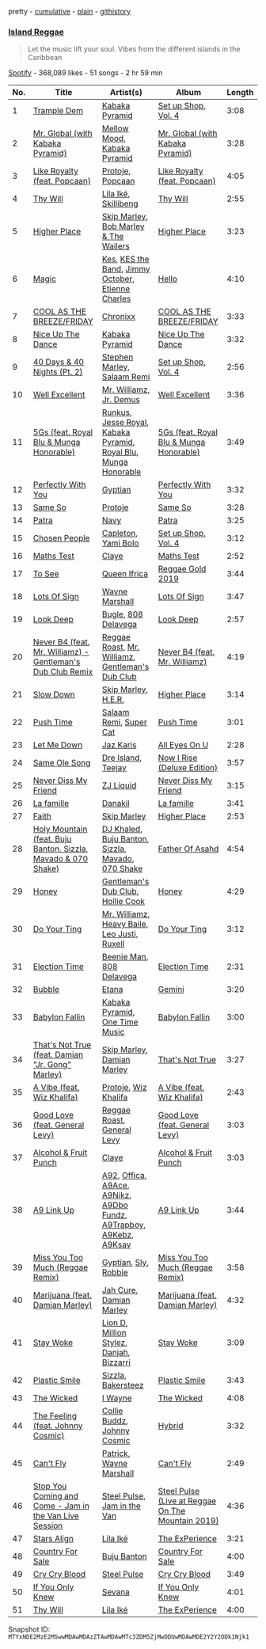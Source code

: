 pretty - [cumulative](/playlists/cumulative/37i9dQZF1DX3mvx0imueXo.md) - [plain](/playlists/plain/37i9dQZF1DX3mvx0imueXo) - [githistory](https://github.githistory.xyz/mackorone/spotify-playlist-archive/blob/main/playlists/plain/37i9dQZF1DX3mvx0imueXo)

### [Island Reggae](https://open.spotify.com/playlist/37i9dQZF1DX3mvx0imueXo)

> Let the music lift your soul\. Vibes from the different islands in the Caribbean

[Spotify](https://open.spotify.com/user/spotify) - 368,089 likes - 51 songs - 2 hr 59 min

| No. | Title | Artist(s) | Album | Length |
|---|---|---|---|---|
| 1 | [Trample Dem](https://open.spotify.com/track/7Dyln70mOiNJJOCsgieCHc) | [Kabaka Pyramid](https://open.spotify.com/artist/10p1CDVyRIkR2ybAu7SbVH) | [Set up Shop, Vol\. 4](https://open.spotify.com/album/5HRCRgKHqMjnnWmE3VisB0) | 3:08 |
| 2 | [Mr\. Global \(with Kabaka Pyramid\)](https://open.spotify.com/track/45wzZ9CfGX8dDw1qbJTvEp) | [Mellow Mood](https://open.spotify.com/artist/0DoxfbAxoISNySf35oVCN5), [Kabaka Pyramid](https://open.spotify.com/artist/10p1CDVyRIkR2ybAu7SbVH) | [Mr\. Global \(with Kabaka Pyramid\)](https://open.spotify.com/album/1zXR7PaPj9fKIOC1XAXb2o) | 3:28 |
| 3 | [Like Royalty \(feat\. Popcaan\)](https://open.spotify.com/track/4ezz5XTWn8PPTuDagSM8pH) | [Protoje](https://open.spotify.com/artist/7BGR8y1VZAWK2oR4zD9COr), [Popcaan](https://open.spotify.com/artist/62DmErcU7dqZbJaDqwsqzR) | [Like Royalty \(feat\. Popcaan\)](https://open.spotify.com/album/1vRu5xDjU8UI01GFdvWrnP) | 4:05 |
| 4 | [Thy Will](https://open.spotify.com/track/57r0b2RzN5wsslQygPQSpQ) | [Lila Iké](https://open.spotify.com/artist/0uAUrmEQbwcDFzg0v7VicO), [Skillibeng](https://open.spotify.com/artist/5FkUhnHQ0KC63549LHHtst) | [Thy Will](https://open.spotify.com/album/6fni7JqR3wJqmz75SEeHI6) | 2:55 |
| 5 | [Higher Place](https://open.spotify.com/track/6jQB97LaIftgb81KhkisXl) | [Skip Marley](https://open.spotify.com/artist/4ryoUS0W8qXokfMxrlJt6O), [Bob Marley & The Wailers](https://open.spotify.com/artist/2QsynagSdAqZj3U9HgDzjD) | [Higher Place](https://open.spotify.com/album/3LrRzezQmsqxC2eyqVvdAr) | 3:23 |
| 6 | [Magic](https://open.spotify.com/track/2md0a0rA0bpwS45hy6suj4) | [Kes](https://open.spotify.com/artist/7E6r9S8qCRfZVCjF1A8do6), [KES the Band](https://open.spotify.com/artist/1dghdU4VhWh2b4BMf3scHH), [Jimmy October](https://open.spotify.com/artist/7ymbjgoFo1FSdcVCKjxQUn), [Etienne Charles](https://open.spotify.com/artist/4JykHd21q5YnsKDekqnqD3) | [Hello](https://open.spotify.com/album/3pIpTzmFJulw4vtUQ3oEQA) | 4:10 |
| 7 | [COOL AS THE BREEZE/FRIDAY](https://open.spotify.com/track/68Hl1nI7Ico8cgwkBtA9Fg) | [Chronixx](https://open.spotify.com/artist/2oZcMYiKpjaA2Et5mU3RPP) | [COOL AS THE BREEZE/FRIDAY](https://open.spotify.com/album/6q8ljQkUDzmBIrEqqXIB8m) | 3:33 |
| 8 | [Nice Up The Dance](https://open.spotify.com/track/2KR1FKbtBscgImHlKdoVyj) | [Kabaka Pyramid](https://open.spotify.com/artist/10p1CDVyRIkR2ybAu7SbVH) | [Nice Up The Dance](https://open.spotify.com/album/42MgLUbnXdROVjTGeChKQZ) | 3:32 |
| 9 | [40 Days & 40 Nights \(Pt\. 2\)](https://open.spotify.com/track/1vhfL29bRXSpZcA0rBkiES) | [Stephen Marley](https://open.spotify.com/artist/0CIwCGmQMqHqiblnZlFia1), [Salaam Remi](https://open.spotify.com/artist/0rlS0SzVFk8BoiAW0fGBbN) | [Set up Shop, Vol\. 4](https://open.spotify.com/album/5HRCRgKHqMjnnWmE3VisB0) | 2:56 |
| 10 | [Well Excellent](https://open.spotify.com/track/7uX7niEFrJFmj3SFHsnwkL) | [Mr\. Williamz](https://open.spotify.com/artist/3iL52u3kr14P6cTpB0VuEs), [Jr\. Demus](https://open.spotify.com/artist/2P7kXO4UzC2NHSHRmtdWlb) | [Well Excellent](https://open.spotify.com/album/4of34K5GjdYXRcfLKwjHKG) | 3:36 |
| 11 | [5Gs \(feat\. Royal Blu & Munga Honorable\)](https://open.spotify.com/track/4FBBTlXyYYNE0U5Z2m2VMJ) | [Runkus](https://open.spotify.com/artist/3HtqLmblZBFHozJBuKZTzQ), [Jesse Royal](https://open.spotify.com/artist/4aXUVIuNCDbLoRAYfuVDi1), [Kabaka Pyramid](https://open.spotify.com/artist/10p1CDVyRIkR2ybAu7SbVH), [Royal Blu](https://open.spotify.com/artist/5GZOZpWXKPAMPZQrcrnyzx), [Munga Honorable](https://open.spotify.com/artist/4N6urvy01I1p3ZgWLDjmKU) | [5Gs \(feat\. Royal Blu & Munga Honorable\)](https://open.spotify.com/album/0XLOMiQsoa4SxwNdL3NcMQ) | 3:49 |
| 12 | [Perfectly With You](https://open.spotify.com/track/6li1utKb0kTo2R9FQU66yn) | [Gyptian](https://open.spotify.com/artist/2JX4h8xm0hNxCB0aNBWzyi) | [Perfectly With You](https://open.spotify.com/album/6cDKLuyr4i3lY2uCOuEO3J) | 3:32 |
| 13 | [Same So](https://open.spotify.com/track/54Dt888vzNrG90F51f1kSW) | [Protoje](https://open.spotify.com/artist/7BGR8y1VZAWK2oR4zD9COr) | [Same So](https://open.spotify.com/album/2TRIUatF5kFierYyXW8zUq) | 3:28 |
| 14 | [Patra](https://open.spotify.com/track/5dSVsizLbphK8OAJeMexof) | [Navy](https://open.spotify.com/artist/5lcuEyOhY94UGnsCgzTFao) | [Patra](https://open.spotify.com/album/78rDbpH7vb5bD8nBXrZFxz) | 3:25 |
| 15 | [Chosen People](https://open.spotify.com/track/6syjfmKZUlo6IAPJqGDvR2) | [Capleton](https://open.spotify.com/artist/21J3YJTyq1biE3SvSNjzuf), [Yami Bolo](https://open.spotify.com/artist/6K4qT7qjaR6q5SqwQ1oA3o) | [Set up Shop, Vol\. 4](https://open.spotify.com/album/5HRCRgKHqMjnnWmE3VisB0) | 3:12 |
| 16 | [Maths Test](https://open.spotify.com/track/0v2Krzg5HdHleXGoM6mEv1) | [Claye](https://open.spotify.com/artist/5cxA5TNOxf4h9Y9btuxpCG) | [Maths Test](https://open.spotify.com/album/6Wae1ovQK64eevnfafvonv) | 2:52 |
| 17 | [To See](https://open.spotify.com/track/2sY6QwNrA9yWZRPW2WtHTq) | [Queen Ifrica](https://open.spotify.com/artist/5SK75gxwqKq5Zc1mdLfwv9) | [Reggae Gold 2019](https://open.spotify.com/album/5cfZ5mWTwZwyzSSgDeiFN6) | 3:44 |
| 18 | [Lots Of Sign](https://open.spotify.com/track/4RNgiFBdRT9e8NRLoNdlwu) | [Wayne Marshall](https://open.spotify.com/artist/1L9hOwgmwVUkUftkPH0JU1) | [Lots Of Sign](https://open.spotify.com/album/6svqHHx9tpGobba8ZBlxR4) | 3:47 |
| 19 | [Look Deep](https://open.spotify.com/track/2kfNmluPa17SRaKtjFpQ2x) | [Bugle](https://open.spotify.com/artist/4J51t1ZO7ed5qgsXmz9VXM), [808 Delavega](https://open.spotify.com/artist/3dPuXCO7uQLHphYgFzUXCJ) | [Look Deep](https://open.spotify.com/album/4k5gEubeYKoHDOyVjxn8ex) | 2:57 |
| 20 | [Never B4 \(feat\. Mr\. Williamz\) \- Gentleman's Dub Club Remix](https://open.spotify.com/track/2RVDc70wlyLx8iGO5vBgdR) | [Reggae Roast](https://open.spotify.com/artist/6X9sCKOanZEWlaDnFw24Ed), [Mr\. Williamz](https://open.spotify.com/artist/3iL52u3kr14P6cTpB0VuEs), [Gentleman's Dub Club](https://open.spotify.com/artist/6AGZSUNP6AVZ2BTxUsbJsr) | [Never B4 \(feat\. Mr\. Williamz\)](https://open.spotify.com/album/1oNd8JCWt5xazVoIjveTSE) | 4:19 |
| 21 | [Slow Down](https://open.spotify.com/track/0jPEWByX9DZAQb5zyQ6eng) | [Skip Marley](https://open.spotify.com/artist/4ryoUS0W8qXokfMxrlJt6O), [H.E.R.](https://open.spotify.com/artist/3Y7RZ31TRPVadSFVy1o8os) | [Higher Place](https://open.spotify.com/album/3LrRzezQmsqxC2eyqVvdAr) | 3:14 |
| 22 | [Push Time](https://open.spotify.com/track/4qeMtlPANjhEHKWm3VhmyK) | [Salaam Remi](https://open.spotify.com/artist/0rlS0SzVFk8BoiAW0fGBbN), [Super Cat](https://open.spotify.com/artist/7hHDN8REbPLpv46ROortOM) | [Push Time](https://open.spotify.com/album/0hG4yN1bfY9KhQcnUTQSDG) | 3:01 |
| 23 | [Let Me Down](https://open.spotify.com/track/7FomypRpFKzSIBOX338U4P) | [Jaz Karis](https://open.spotify.com/artist/4rDcfb3TEWyx0BKdzKG24I) | [All Eyes On U](https://open.spotify.com/album/2umS0zGMtYWdzitt9wwqqg) | 2:28 |
| 24 | [Same Ole Song](https://open.spotify.com/track/7iCUiFVauafAFjY7EbBJsW) | [Dre Island](https://open.spotify.com/artist/0TS9FVfPz9X4ijxno3KBi8), [Teejay](https://open.spotify.com/artist/30hElzuHCZ1qzCl364SHma) | [Now I Rise \(Deluxe Edition\)](https://open.spotify.com/album/60k6wvQw02aUj1Ds6GnPtD) | 3:57 |
| 25 | [Never Diss My Friend](https://open.spotify.com/track/73ahHgxSpVeytptGws1alN) | [ZJ Liquid](https://open.spotify.com/artist/32EMPFuSw1tkuAxXxGh2CU) | [Never Diss My Friend](https://open.spotify.com/album/2qJXMNFutVwxIFMimqcG8O) | 3:15 |
| 26 | [La famille](https://open.spotify.com/track/7x5vP5y7h9Rwzcm5s6ZcZ5) | [Danakil](https://open.spotify.com/artist/52MTyKpEJBAnWj1oVNYGTj) | [La famille](https://open.spotify.com/album/0BJBR7bKD0h5vRTX6nE1Jd) | 3:41 |
| 27 | [Faith](https://open.spotify.com/track/1slGuz5uZMRD9OgxyL7KBD) | [Skip Marley](https://open.spotify.com/artist/4ryoUS0W8qXokfMxrlJt6O) | [Higher Place](https://open.spotify.com/album/3LrRzezQmsqxC2eyqVvdAr) | 2:53 |
| 28 | [Holy Mountain \(feat\. Buju Banton, Sizzla, Mavado & 070 Shake\)](https://open.spotify.com/track/6WAG5lxW19aok8cQ299ufE) | [DJ Khaled](https://open.spotify.com/artist/0QHgL1lAIqAw0HtD7YldmP), [Buju Banton](https://open.spotify.com/artist/4wLAjfeqAsV66AocWNcowA), [Sizzla](https://open.spotify.com/artist/72T7x96EAqN2UWvAgobYfv), [Mavado](https://open.spotify.com/artist/0eezS9KmhdjGN436RdTIXu), [070 Shake](https://open.spotify.com/artist/12Zk1DFhCbHY6v3xep2ZjI) | [Father Of Asahd](https://open.spotify.com/album/4vuV7xWL4TDaaO412nbhuK) | 4:54 |
| 29 | [Honey](https://open.spotify.com/track/0TGwRehLOZPT5xgs29EttN) | [Gentleman's Dub Club](https://open.spotify.com/artist/6AGZSUNP6AVZ2BTxUsbJsr), [Hollie Cook](https://open.spotify.com/artist/1fwuUuFbqXJx3B17PUhFCE) | [Honey](https://open.spotify.com/album/6cDVD9lgMW5wVIfh8evRRK) | 4:29 |
| 30 | [Do Your Ting](https://open.spotify.com/track/5drUpHQlsBIbHDjIrUBreO) | [Mr\. Williamz](https://open.spotify.com/artist/3iL52u3kr14P6cTpB0VuEs), [Heavy Baile](https://open.spotify.com/artist/2E4sNJOOy9hae0J8DkT43M), [Leo Justi](https://open.spotify.com/artist/1puzPcrOHKTMQ6KTuYfqU0), [Ruxell](https://open.spotify.com/artist/5H3IVg3012xSskH8ZjKwDg) | [Do Your Ting](https://open.spotify.com/album/6GqkxKrqcWZVC2aYhbHx06) | 3:12 |
| 31 | [Election Time](https://open.spotify.com/track/5wBauhWmIU3IbThhEl05zg) | [Beenie Man](https://open.spotify.com/artist/4L3GTE04bW5N7azA9QPhjA), [808 Delavega](https://open.spotify.com/artist/3dPuXCO7uQLHphYgFzUXCJ) | [Election Time](https://open.spotify.com/album/3QyJ6rtQyRluGQKo8a6lRS) | 2:31 |
| 32 | [Bubble](https://open.spotify.com/track/2kksFG87MypmLRTw8laNY9) | [Etana](https://open.spotify.com/artist/6oF8gXhgD5ZTQ0biyaw4Cm) | [Gemini](https://open.spotify.com/album/4zpuo5gvZ9Ncqliyl5ReeH) | 3:20 |
| 33 | [Babylon Fallin](https://open.spotify.com/track/2FL8K44Q8e2ICbK3W9NoEo) | [Kabaka Pyramid](https://open.spotify.com/artist/10p1CDVyRIkR2ybAu7SbVH), [One Time Music](https://open.spotify.com/artist/33me5od0CPHlQtuzgHkF7h) | [Babylon Fallin](https://open.spotify.com/album/1toCcJIyEHFFRYFPxuUOJc) | 3:00 |
| 34 | [That's Not True \(feat\. Damian "Jr\. Gong" Marley\)](https://open.spotify.com/track/6747tP2tfqp3KgxLVF2524) | [Skip Marley](https://open.spotify.com/artist/4ryoUS0W8qXokfMxrlJt6O), [Damian Marley](https://open.spotify.com/artist/3QJzdZJYIAcoET1GcfpNGi) | [That's Not True](https://open.spotify.com/album/1X39mjj2Z2trfpAfUONjsu) | 3:27 |
| 35 | [A Vibe \(feat\. Wiz Khalifa\)](https://open.spotify.com/track/6gkepFIH72ZdSIAjtvS7ZV) | [Protoje](https://open.spotify.com/artist/7BGR8y1VZAWK2oR4zD9COr), [Wiz Khalifa](https://open.spotify.com/artist/137W8MRPWKqSmrBGDBFSop) | [A Vibe \(feat\. Wiz Khalifa\)](https://open.spotify.com/album/6bTB8c23Zg98mJNN5wx5bw) | 2:43 |
| 36 | [Good Love \(feat\. General Levy\)](https://open.spotify.com/track/46En06kODv5V6uj9nwoLmj) | [Reggae Roast](https://open.spotify.com/artist/6X9sCKOanZEWlaDnFw24Ed), [General Levy](https://open.spotify.com/artist/2bHgAaZ7qbGbMMXwAQm48I) | [Good Love \(feat\. General Levy\)](https://open.spotify.com/album/6JRuF0Vy647e0oeqEZTA7b) | 3:03 |
| 37 | [Alcohol & Fruit Punch](https://open.spotify.com/track/4uyYmTBXwF7X2PIWGvPqSf) | [Claye](https://open.spotify.com/artist/5cxA5TNOxf4h9Y9btuxpCG) | [Alcohol & Fruit Punch](https://open.spotify.com/album/3vHwxkIE0BiuHyfVTOr0hx) | 3:03 |
| 38 | [A9 Link Up](https://open.spotify.com/track/65vOcHDf6HRHuO94rr56Lo) | [A92](https://open.spotify.com/artist/5uWT1NONby2BqNCu42fdDc), [Offica](https://open.spotify.com/artist/3z9G13I73VCCZgf2j7i8q2), [A9Ace](https://open.spotify.com/artist/3nVH9A3fJlrtQh1s3Ft2QW), [A9Nikz](https://open.spotify.com/artist/2DLW1xMXGTtdBNwhxXP9oN), [A9Dbo Fundz](https://open.spotify.com/artist/0re1rxUsmmsr5u6qbXvl8z), [A9Trapboy](https://open.spotify.com/artist/2BSxtUp2AXy2TI3DAkjLdL), [A9Kebz](https://open.spotify.com/artist/1JoKldB4InGY6KzojY4JcS), [A9Ksav](https://open.spotify.com/artist/2EAWn2cHuKWwhJjCGcXMPR) | [A9 Link Up](https://open.spotify.com/album/3KWlQxX2YYkKxA1WykEsmh) | 3:44 |
| 39 | [Miss You Too Much \(Reggae Remix\)](https://open.spotify.com/track/6UsSnC8xkTUozcQ5xv3khr) | [Gyptian](https://open.spotify.com/artist/2JX4h8xm0hNxCB0aNBWzyi), [Sly](https://open.spotify.com/artist/7mh5yWKyUcN4xYhEJsWcxI), [Robbie](https://open.spotify.com/artist/52f9xu2VBr99vFO7bzxiLP) | [Miss You Too Much \(Reggae Remix\)](https://open.spotify.com/album/3WPrZpmhoLyDxI4C3wa3uu) | 3:58 |
| 40 | [Marijuana \(feat\. Damian Marley\)](https://open.spotify.com/track/4WHA0SAluXCxpbltBOyUyC) | [Jah Cure](https://open.spotify.com/artist/1bSn5aMcE83TXLlLDU9rTy), [Damian Marley](https://open.spotify.com/artist/3QJzdZJYIAcoET1GcfpNGi) | [Marijuana \(feat\. Damian Marley\)](https://open.spotify.com/album/1ftcxfLwUpnPeUQZgZt1c9) | 4:32 |
| 41 | [Stay Woke](https://open.spotify.com/track/6osoYGfqRBZ2QdHo1pBCk5) | [Lion D](https://open.spotify.com/artist/6dV7tQuFIXDX8nbGkWCSnz), [Million Stylez](https://open.spotify.com/artist/2TF8gIfNvlOCCEgAoOUz2L), [Danjah](https://open.spotify.com/artist/2ZyQXz3BsnPPB5bcUYZ6hO), [Bizzarri](https://open.spotify.com/artist/6u2JGZYGitPzTfCRjnAAie) | [Stay Woke](https://open.spotify.com/album/34i058rgu3AHHS7IoIy25O) | 3:09 |
| 42 | [Plastic Smile](https://open.spotify.com/track/55cJxAVdfFkkoavazIsqev) | [Sizzla](https://open.spotify.com/artist/72T7x96EAqN2UWvAgobYfv), [Bakersteez](https://open.spotify.com/artist/7ME0YHfCVRdZOfApJmHGhh) | [Plastic Smile](https://open.spotify.com/album/75XgUIt3RiQTe9KMFJ8Yns) | 3:43 |
| 43 | [The Wicked](https://open.spotify.com/track/31iUhP50kKWl2KJVep5Mzo) | [I Wayne](https://open.spotify.com/artist/3HQIkVkhoARQMb0XlvyUKL) | [The Wicked](https://open.spotify.com/album/4Xf1QNMRBUa4f6SorC1Nsd) | 4:08 |
| 44 | [The Feeling \(feat\. Johnny Cosmic\)](https://open.spotify.com/track/4fFbWtxsgNLCwOQvQIgOIj) | [Collie Buddz](https://open.spotify.com/artist/5Ayl2bJtN5mdCsxZoxs9n1), [Johnny Cosmic](https://open.spotify.com/artist/2vtlgbA3ueA1OowfBPHyLL) | [Hybrid](https://open.spotify.com/album/0P3wyKb8NvfomTSG9ez9D8) | 3:32 |
| 45 | [Can't Fly](https://open.spotify.com/track/6dJDyj82DiD1RHM8qpaZnd) | [Patrick](https://open.spotify.com/artist/5AsSAnDll3y5sw1XCAOFQv), [Wayne Marshall](https://open.spotify.com/artist/1L9hOwgmwVUkUftkPH0JU1) | [Can't Fly](https://open.spotify.com/album/3ODsABe0udW2weoQkrrEnE) | 2:49 |
| 46 | [Stop You Coming and Come \- Jam in the Van Live Session](https://open.spotify.com/track/2v3p3V7E1BBBR6B7BNUs2d) | [Steel Pulse](https://open.spotify.com/artist/6UL7BodGc5iVmQGlMwHR0g), [Jam in the Van](https://open.spotify.com/artist/1CUVxHzaFXiqedLmCt1pKa) | [Steel Pulse \(Live at Reggae On The Mountain 2019\)](https://open.spotify.com/album/51sbA0X6M2RI6fDfi1kzoB) | 4:36 |
| 47 | [Stars Align](https://open.spotify.com/track/01zjFKZ2qDYDXJsNSmVm0i) | [Lila Iké](https://open.spotify.com/artist/0uAUrmEQbwcDFzg0v7VicO) | [The ExPerience](https://open.spotify.com/album/4hO1czp6sMt5e2LfB5wdkF) | 3:21 |
| 48 | [Country For Sale](https://open.spotify.com/track/68oDnG7v4aBLMuv1eai4Wz) | [Buju Banton](https://open.spotify.com/artist/4wLAjfeqAsV66AocWNcowA) | [Country For Sale](https://open.spotify.com/album/3XuNfGRXqZu5Io2clP5RUd) | 4:00 |
| 49 | [Cry Cry Blood](https://open.spotify.com/track/6B8Q0LnJePTTaRGCo2tdwG) | [Steel Pulse](https://open.spotify.com/artist/6UL7BodGc5iVmQGlMwHR0g) | [Cry Cry Blood](https://open.spotify.com/album/4edF3F2lOg0H8ohjxfSAJC) | 3:49 |
| 50 | [If You Only Knew](https://open.spotify.com/track/7kXo7sb4Lz9sBNW5KT8Zk7) | [Sevana](https://open.spotify.com/artist/2TZL5FEo1CGwmgdMSFwsdS) | [If You Only Knew](https://open.spotify.com/album/4rpHnpIibaiGM1WVUHkvIk) | 4:01 |
| 51 | [Thy Will](https://open.spotify.com/track/0GMzxdm0Pc3lU14JmDlxN8) | [Lila Iké](https://open.spotify.com/artist/0uAUrmEQbwcDFzg0v7VicO) | [The ExPerience](https://open.spotify.com/album/4hO1czp6sMt5e2LfB5wdkF) | 4:00 |

Snapshot ID: `MTYxNDE2MzE2MSwwMDAwMDAzZTAwMDAwMTc3ZDM5ZjMwODUwMDAwMDE2Y2Y2ODk1Njk1`